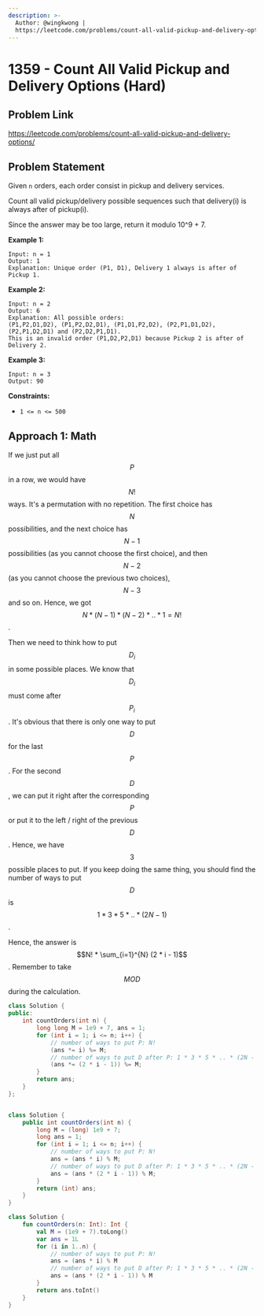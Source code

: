 ```yaml
---
description: >-
  Author: @wingkwong |
  https://leetcode.com/problems/count-all-valid-pickup-and-delivery-options/
---
```


# 1359 - Count All Valid Pickup and Delivery Options (Hard)

## Problem Link

https://leetcode.com/problems/count-all-valid-pickup-and-delivery-options/

## Problem Statement

Given `n` orders, each order consist in pickup and delivery services.

Count all valid pickup/delivery possible sequences such that delivery(i) is always after of pickup(i).

Since the answer may be too large, return it modulo 10^9 + 7.

**Example 1:**

```
Input: n = 1
Output: 1
Explanation: Unique order (P1, D1), Delivery 1 always is after of Pickup 1.
```

**Example 2:**

```
Input: n = 2
Output: 6
Explanation: All possible orders: 
(P1,P2,D1,D2), (P1,P2,D2,D1), (P1,D1,P2,D2), (P2,P1,D1,D2), (P2,P1,D2,D1) and (P2,D2,P1,D1).
This is an invalid order (P1,D2,P2,D1) because Pickup 2 is after of Delivery 2.
```

**Example 3:**

```
Input: n = 3
Output: 90
```

**Constraints:**

* `1 <= n <= 500`

## Approach 1: Math

If we just put all $$P$$ in a row, we would have $$N!$$ ways. It's a permutation with no repetition. The first choice has $$N$$ possibilities, and the next choice has $$N - 1$$ possibilities (as you cannot choose the first choice), and then $$N - 2$$ (as you cannot choose the previous two choices), $$N - 3$$ and so on.  Hence, we got $$N * (N - 1) * (N - 2) * .. * 1 = N!$$.

Then we need to think how to put $$D_i$$in some possible places. We know that$$D_i$$ must come after $$P_i$$. It's obvious that there is only one way to put $$D$$ for the last $$P$$. For the second $$D$$, we can put it right after the corresponding $$P$$ or put it to the left / right of the previous $$D$$. Hence, we have $$3$$ possible places to put. If you keep doing the same thing, you should find the number of ways to put $$D$$ is $$1 * 3 * 5 * .. * (2N - 1)$$.

Hence, the answer is $$N! * \sum_{i=1}^{N} (2 * i - 1)$$. Remember to take $$MOD$$ during the calculation.

<Tabs>
<TabItem value="cpp" label="C++">
<SolutionAuthor name="@wingkwong"/>


```cpp
class Solution {
public:
    int countOrders(int n) {
        long long M = 1e9 + 7, ans = 1;
        for (int i = 1; i <= n; i++) {
            // number of ways to put P: N!
            (ans *= i) %= M;
            // number of ways to put D after P: 1 * 3 * 5 * .. * (2N - 1)
            (ans *= (2 * i - 1)) %= M;
        }
        return ans;
    }
};
```

</TabItem>

<TabItem value="java" label="Java">
<SolutionAuthor name="@wingkwong"/>

```java

class Solution {
    public int countOrders(int n) {
        long M = (long) 1e9 + 7;
        long ans = 1;
        for (int i = 1; i <= n; i++) {
            // number of ways to put P: N!
            ans = (ans * i) % M;
            // number of ways to put D after P: 1 * 3 * 5 * .. * (2N - 1)
            ans = (ans * (2 * i - 1)) % M;
        }
        return (int) ans;
    }
}
```

</TabItem>

<TabItem value="kotlin" label="Kotlin">
<SolutionAuthor name="@wingkwong"/>

```kt
class Solution {
    fun countOrders(n: Int): Int {
        val M = (1e9 + 7).toLong()
        var ans = 1L
        for (i in 1..n) {
            // number of ways to put P: N!
            ans = (ans * i) % M
            // number of ways to put D after P: 1 * 3 * 5 * .. * (2N - 1)
            ans = (ans * (2 * i - 1)) % M
        }
        return ans.toInt()
    }
}
```

</TabItem>
</Tabs>